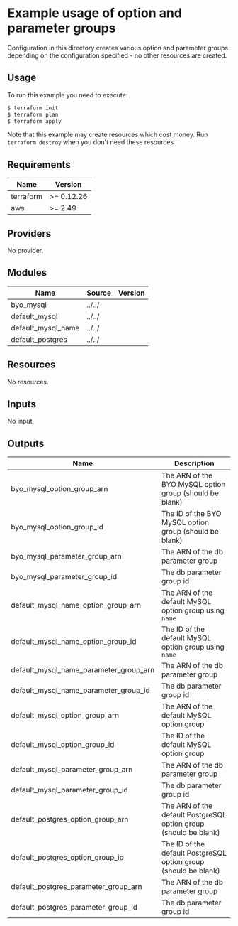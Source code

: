 # Example usage of option and parameter groups

Configuration in this directory creates various option and parameter groups depending on the configuration specified - no other resources are created.

## Usage

To run this example you need to execute:

```bash
$ terraform init
$ terraform plan
$ terraform apply
```

Note that this example may create resources which cost money. Run `terraform destroy` when you don't need these resources.

<!-- BEGINNING OF PRE-COMMIT-TERRAFORM DOCS HOOK -->
## Requirements

| Name | Version |
|------|---------|
| terraform | >= 0.12.26 |
| aws | >= 2.49 |

## Providers

No provider.

## Modules

| Name | Source | Version |
|------|--------|---------|
| byo_mysql | ../../ |  |
| default_mysql | ../../ |  |
| default_mysql_name | ../../ |  |
| default_postgres | ../../ |  |

## Resources

No resources.

## Inputs

No input.

## Outputs

| Name | Description |
|------|-------------|
| byo\_mysql\_option\_group\_arn | The ARN of the BYO MySQL option group (should be blank) |
| byo\_mysql\_option\_group\_id | The ID of the BYO MySQL option group (should be blank) |
| byo\_mysql\_parameter\_group\_arn | The ARN of the db parameter group |
| byo\_mysql\_parameter\_group\_id | The db parameter group id |
| default\_mysql\_name\_option\_group\_arn | The ARN of the default MySQL option group using `name` |
| default\_mysql\_name\_option\_group\_id | The ID of the default MySQL option group using `name` |
| default\_mysql\_name\_parameter\_group\_arn | The ARN of the db parameter group |
| default\_mysql\_name\_parameter\_group\_id | The db parameter group id |
| default\_mysql\_option\_group\_arn | The ARN of the default MySQL option group |
| default\_mysql\_option\_group\_id | The ID of the default MySQL option group |
| default\_mysql\_parameter\_group\_arn | The ARN of the db parameter group |
| default\_mysql\_parameter\_group\_id | The db parameter group id |
| default\_postgres\_option\_group\_arn | The ARN of the default PostgreSQL option group (should be blank) |
| default\_postgres\_option\_group\_id | The ID of the default PostgreSQL option group (should be blank) |
| default\_postgres\_parameter\_group\_arn | The ARN of the db parameter group |
| default\_postgres\_parameter\_group\_id | The db parameter group id |
<!-- END OF PRE-COMMIT-TERRAFORM DOCS HOOK -->
